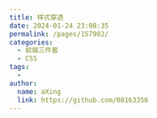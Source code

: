```yaml
---
title: 样式穿透
date: 2024-01-24 23:08:35
permalink: /pages/157902/
categories:
  - 前端三件套
  - CSS
tags:
  - 
author: 
  name: aXing
  link: https://github.com/08163356
---
```


<!-- more -->
